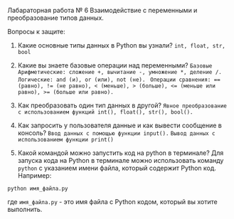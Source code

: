 
Лабараторная работа № 6 Взаимодействие с переменными и преобразование типов данных.

Вопросы к защите:

1. Какие основные типы данных в Python вы узнали? 
`int, float, str, bool`

2. Какие вы знаете базовые операции над переменными? 
`Базовые Арифметические: сложение +, вычитание -, умножение *, деление /. `
`Логические: and (и), or (или), not (не). `
`Операции сравнения: == (равно), != (не равно), < (меньше), > (больше), <= (меньше или равно), >= (больше или равно).`

3. Как преобразовать один тип данных в другой? 
`Явное преобразование с использованием функций int(), float(), str(), bool().`

4. Как запросить у пользователя данные и как вывести сообщение в консоль?
`Ввод данных с помощью функции input().`
`Вывод данных с использованием функции print()`

5. Какой командой можно запустить код на python в терминале?
Для запуска кода на Python в терминале можно использовать команду `python` с указанием имени файла, который содержит Python код. Например:

```
python имя_файла.py
```

где `имя_файла.py` - это имя файла с Python кодом, который вы хотите выполнить.
